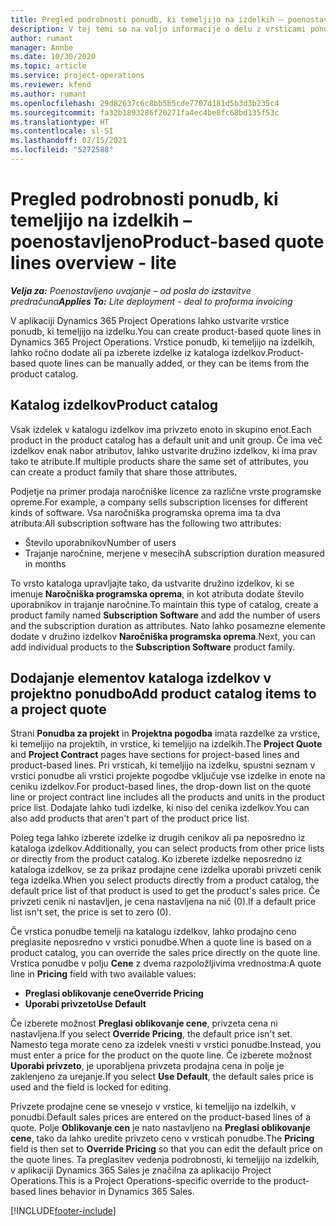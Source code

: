 ```yaml
---
title: Pregled podrobnosti ponudb, ki temeljijo na izdelkih – poenostavljeno
description: V tej temi so na voljo informacije o delu z vrsticami ponudb, ki temeljijo na izdelkih.
author: rumant
manager: Annbe
ms.date: 10/30/2020
ms.topic: article
ms.service: project-operations
ms.reviewer: kfend
ms.author: rumant
ms.openlocfilehash: 29d82637c6c8bb5b5cde7707d181d5b3d3b235c4
ms.sourcegitcommit: fa32b1893286f20271fa4ec4be8fc68bd135f53c
ms.translationtype: HT
ms.contentlocale: sl-SI
ms.lasthandoff: 02/15/2021
ms.locfileid: "5272588"
---
```

# <a name="product-based-quote-lines-overview---lite"></a><span data-ttu-id="93aab-103">Pregled podrobnosti ponudb, ki temeljijo na izdelkih – poenostavljeno</span><span class="sxs-lookup"><span data-stu-id="93aab-103">Product-based quote lines overview - lite</span></span>

<span data-ttu-id="93aab-104">_**Velja za:** Poenostavljeno uvajanje – od posla do izstavitve predračuna_</span><span class="sxs-lookup"><span data-stu-id="93aab-104">_**Applies To:** Lite deployment - deal to proforma invoicing_</span></span>

<span data-ttu-id="93aab-105">V aplikaciji Dynamics 365 Project Operations lahko ustvarite vrstice ponudb, ki temeljijo na izdelku.</span><span class="sxs-lookup"><span data-stu-id="93aab-105">You can create product-based quote lines in Dynamics 365 Project Operations.</span></span> <span data-ttu-id="93aab-106">Vrstice ponudb, ki temeljijo na izdelkih, lahko ročno dodate ali pa izberete izdelke iz kataloga izdelkov.</span><span class="sxs-lookup"><span data-stu-id="93aab-106">Product-based quote lines can be manually added, or they can be items from the product catalog.</span></span>

## <a name="product-catalog"></a><span data-ttu-id="93aab-107">Katalog izdelkov</span><span class="sxs-lookup"><span data-stu-id="93aab-107">Product catalog</span></span>

<span data-ttu-id="93aab-108">Vsak izdelek v katalogu izdelkov ima privzeto enoto in skupino enot.</span><span class="sxs-lookup"><span data-stu-id="93aab-108">Each product in the product catalog has a default unit and unit group.</span></span> <span data-ttu-id="93aab-109">Če ima več izdelkov enak nabor atributov, lahko ustvarite družino izdelkov, ki ima prav tako te atribute.</span><span class="sxs-lookup"><span data-stu-id="93aab-109">If multiple products share the same set of attributes, you can create a product family that share those attributes.</span></span> 

<span data-ttu-id="93aab-110">Podjetje na primer prodaja naročniške licence za različne vrste programske opreme.</span><span class="sxs-lookup"><span data-stu-id="93aab-110">For example, a company sells subscription licenses for different kinds of software.</span></span> <span data-ttu-id="93aab-111">Vsa naročniška programska oprema ima ta dva atributa:</span><span class="sxs-lookup"><span data-stu-id="93aab-111">All subscription software has the following two attributes:</span></span>

- <span data-ttu-id="93aab-112">Število uporabnikov</span><span class="sxs-lookup"><span data-stu-id="93aab-112">Number of users</span></span>
- <span data-ttu-id="93aab-113">Trajanje naročnine, merjene v mesecih</span><span class="sxs-lookup"><span data-stu-id="93aab-113">A subscription duration measured in months</span></span>

<span data-ttu-id="93aab-114">To vrsto kataloga upravljajte tako, da ustvarite družino izdelkov, ki se imenuje **Naročniška programska oprema**, in kot atributa dodate število uporabnikov in trajanje naročnine.</span><span class="sxs-lookup"><span data-stu-id="93aab-114">To maintain this type of catalog, create a product family named **Subscription Software** and add the number of users and the subscription duration as attributes.</span></span> <span data-ttu-id="93aab-115">Nato lahko posamezne elemente dodate v družino izdelkov **Naročniška programska oprema**.</span><span class="sxs-lookup"><span data-stu-id="93aab-115">Next, you can add individual products to the **Subscription Software** product family.</span></span>

## <a name="add-product-catalog-items-to-a-project-quote"></a><span data-ttu-id="93aab-116">Dodajanje elementov kataloga izdelkov v projektno ponudbo</span><span class="sxs-lookup"><span data-stu-id="93aab-116">Add product catalog items to a project quote</span></span>

<span data-ttu-id="93aab-117">Strani **Ponudba za projekt** in **Projektna pogodba** imata razdelke za vrstice, ki temeljijo na projektih, in vrstice, ki temeljijo na izdelkih.</span><span class="sxs-lookup"><span data-stu-id="93aab-117">The **Project Quote** and **Project Contract** pages have sections for project-based lines and product-based lines.</span></span> <span data-ttu-id="93aab-118">Pri vrsticah, ki temeljijo na izdelku, spustni seznam v vrstici ponudbe ali vrstici projekte pogodbe vključuje vse izdelke in enote na ceniku izdelkov.</span><span class="sxs-lookup"><span data-stu-id="93aab-118">For product-based lines, the drop-down list on the quote line or project contract line includes all the products and units in the product price list.</span></span> <span data-ttu-id="93aab-119">Dodajate lahko tudi izdelke, ki niso del cenika izdelkov.</span><span class="sxs-lookup"><span data-stu-id="93aab-119">You can also add products that aren't part of the product price list.</span></span>

<span data-ttu-id="93aab-120">Poleg tega lahko izberete izdelke iz drugih cenikov ali pa neposredno iz kataloga izdelkov.</span><span class="sxs-lookup"><span data-stu-id="93aab-120">Additionally, you can select products from other price lists or directly from the product catalog.</span></span> <span data-ttu-id="93aab-121">Ko izberete izdelke neposredno iz kataloga izdelkov, se za prikaz prodajne cene izdelka uporabi privzeti cenik tega izdelka.</span><span class="sxs-lookup"><span data-stu-id="93aab-121">When you select products directly from a product catalog, the default price list of that product is used to get the product's sales price.</span></span> <span data-ttu-id="93aab-122">Če privzeti cenik ni nastavljen, je cena nastavljena na nič (0).</span><span class="sxs-lookup"><span data-stu-id="93aab-122">If a default price list isn't set, the price is set to zero (0).</span></span>

<span data-ttu-id="93aab-123">Če vrstica ponudbe temelji na katalogu izdelkov, lahko prodajno ceno preglasite neposredno v vrstici ponudbe.</span><span class="sxs-lookup"><span data-stu-id="93aab-123">When a quote line is based on a product catalog, you can override the sales price directly on the quote line.</span></span> <span data-ttu-id="93aab-124">Vrstica ponudbe v polju **Cene** z dvema razpoložljivima vrednostma:</span><span class="sxs-lookup"><span data-stu-id="93aab-124">A quote line in **Pricing** field with two available values:</span></span>

- <span data-ttu-id="93aab-125">**Preglasi oblikovanje cene**</span><span class="sxs-lookup"><span data-stu-id="93aab-125">**Override Pricing**</span></span>
- <span data-ttu-id="93aab-126">**Uporabi privzeto**</span><span class="sxs-lookup"><span data-stu-id="93aab-126">**Use Default**</span></span>

<span data-ttu-id="93aab-127">Če izberete možnost **Preglasi oblikovanje cene**, privzeta cena ni nastavljena.</span><span class="sxs-lookup"><span data-stu-id="93aab-127">If you select **Override Pricing**, the default price isn't set.</span></span> <span data-ttu-id="93aab-128">Namesto tega morate ceno za izdelek vnesti v vrstici ponudbe.</span><span class="sxs-lookup"><span data-stu-id="93aab-128">Instead, you must enter a price for the product on the quote line.</span></span> <span data-ttu-id="93aab-129">Če izberete možnost **Uporabi privzeto**, je uporabljena privzeta prodajna cena in polje je zaklenjeno za urejanje.</span><span class="sxs-lookup"><span data-stu-id="93aab-129">If you select **Use Default**, the default sales price is used and the field is locked for editing.</span></span>

<span data-ttu-id="93aab-130">Privzete prodajne cene se vnesejo v vrstice, ki temeljijo na izdelkih, v ponudbi.</span><span class="sxs-lookup"><span data-stu-id="93aab-130">Default sales prices are entered on the product-based lines of a quote.</span></span> <span data-ttu-id="93aab-131">Polje **Oblikovanje cen** je nato nastavljeno na **Preglasi oblikovanje cene**, tako da lahko uredite privzeto ceno v vrsticah ponudbe.</span><span class="sxs-lookup"><span data-stu-id="93aab-131">The **Pricing** field is then set to **Override Pricing** so that you can edit the default price on the quote lines.</span></span> <span data-ttu-id="93aab-132">Ta preglasitev vedenja podrobnosti, ki temeljijo na izdelkih, v aplikaciji Dynamics 365 Sales je značilna za aplikacijo Project Operations.</span><span class="sxs-lookup"><span data-stu-id="93aab-132">This is a Project Operations-specific override to the product-based lines behavior in Dynamics 365 Sales.</span></span>


[!INCLUDE[footer-include](../../includes/footer-banner.md)]